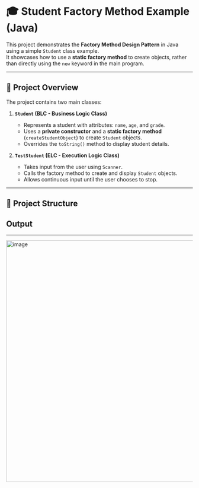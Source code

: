 # 🎓 Student Factory Method Example (Java)

This project demonstrates the **Factory Method Design Pattern** in Java using a simple `Student` class example.  
It showcases how to use a **static factory method** to create objects, rather than directly using the `new` keyword in the main program.

---

## 🧠 Project Overview

The project contains two main classes:

1. **`Student` (BLC - Business Logic Class)**  
   - Represents a student with attributes: `name`, `age`, and `grade`.  
   - Uses a **private constructor** and a **static factory method** (`createStudentObject`) to create `Student` objects.  
   - Overrides the `toString()` method to display student details.  

2. **`TestStudent` (ELC - Execution Logic Class)**  
   - Takes input from the user using `Scanner`.  
   - Calls the factory method to create and display `Student` objects.  
   - Allows continuous input until the user chooses to stop.

---

## 🧩 Project Structure

## Output
--------------------
<img width="1007" height="652" alt="image" src="https://github.com/user-attachments/assets/47a8a8a5-0cf9-4edd-ac95-d32ce20fbed5" />
